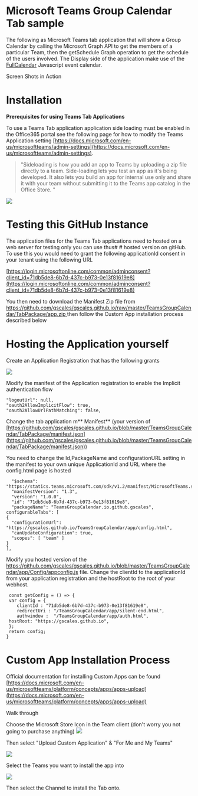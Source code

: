 # Microsoft Teams Group Calendar Tab sample

The following as Microsoft Teams tab application that will show a Group Calendar by calling the  Microsoft Graph API  to get the members of a particular Team, then the getSchedule Graph operation to get the schedule of the users involved. The Display side of the application make use of the [FullCalendar](https://fullcalendar.io/) Javascript event calendar. 

Screen Shots in Action 



# **Installation** #

**Prerequisites for using Teams Tab Applications**

To use a Teams Tab application application side loading must be enabled in the Office365 portal see the following page for how to modify the Teams Application setting [https://docs.microsoft.com/en-us/microsoftteams/admin-settings](https://docs.microsoft.com/en-us/microsoftteams/admin-settings). 
> "Sideloading is how you add an app to Teams by uploading a zip file directly to a team. Side-loading lets you test an app as it's being developed. It also lets you build an app for internal use only and share it with your team without submitting it to the Teams app catalog in the Office Store. "

![](https://gscales.github.io/TeamsGroupCalendar/docs/Sideloading.JPG)

# Testing this GitHub Instance #

The application files for the Teams Tab applications need to hosted on a web server for testing only you can use thus#  # hosted version on gitHub. To use this you would need to grant the following applicationId consent in your tenant using the following URL

[https://login.microsoftonline.com/common/adminconsent?client_id=71db5de8-6b7d-437c-b973-0e13f81619e8](https://login.microsoftonline.com/common/adminconsent?client_id=71db5de8-6b7d-437c-b973-0e13f81619e8)

You then need to download the Manifest Zip file from [https://github.com/gscales/gscales.github.io/raw/master/TeamsGroupCalendar/TabPackage/app.zip
](https://github.com/gscales/gscales.github.io/raw/master/TeamsGroupCalendar/TabPackage/app.zip)
then follow the Custom App installation process described below

# Hosting the Application yourself #

Create an Application Registration that has the following grants

![](https://gscales.github.io/TeamsGroupCalendar/docs/grantsrequired.JPG)

Modify the manifest of the Application registration to enable the Implicit authentication flow 

    "logoutUrl": null,
  	"oauth2AllowImplicitFlow": true,
    "oauth2AllowUrlPathMatching": false,

Change the tab application m** Manifest** (your version of [https://github.com/gscales/gscales.github.io/blob/master/TeamsGroupCalendar/TabPackage/manifest.json](https://github.com/gscales/gscales.github.io/blob/master/TeamsGroupCalendar/TabPackage/manifest.json))

You need to change the Id,PackageName and configurationURL setting in the manifest to your own unique ApplicationId and URL where the config.html page is hosted

      "$schema": "https://statics.teams.microsoft.com/sdk/v1.2/manifest/MicrosoftTeams.schema.json", 
  	  "manifestVersion": "1.3",
      "version": "1.0.0",
      "id": "71db5de8-6b7d-437c-b973-0e13f81619e8",
      "packageName": "TeamsGroupCalendar.io.github.gscales",
    configurableTabs": [
    {
      "configurationUrl": "https://gscales.github.io/TeamsGroupCalendar/app/config.html",
      "canUpdateConfiguration": true,
      "scopes": [ "team" ]
    }
    ],

Modify you hosted version of the https://github.com/gscales/gscales.github.io/blob/master/TeamsGroupCalendar/app/Config/appconfig.js file. Change the clientId to the applicationId from your application registration and the hostRoot to the root of your webhost.

     const getConfig = () => {
  	 var config = {
        clientId : "71db5de8-6b7d-437c-b973-0e13f81619e8",
        redirectUri : "/TeamsGroupCalendar/app/silent-end.html",
        authwindow :  "/TeamsGroupCalendar/app/auth.html",
	 hostRoot: "https://gscales.github.io",
   	 };
  	 return config;
	}


# **Custom App Installation Process** #

Official documentation for installing Custom Apps can be found 
[https://docs.microsoft.com/en-us/microsoftteams/platform/concepts/apps/apps-upload](https://docs.microsoft.com/en-us/microsoftteams/platform/concepts/apps/apps-upload)

Walk through

Choose the Microsoft Store Icon in the Team client (don't worry you not going to purchase anything)
![](https://gscales.github.io/TeamsGroupCalendar/docs/walkthrough1.JPG)

Then select "Upload Custom Application" & "For Me and My Teams"

![](https://gscales.github.io/TeamsGroupCalendar/docs/walkthrough2.JPG)

Select the Teams you want to install the app into 

![](https://gscales.github.io/TeamsGroupCalendar/docs/walkthrough3.JPG)

Then select the Channel to install the Tab onto.


















